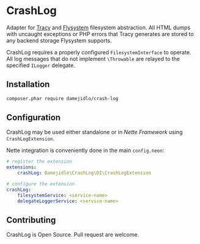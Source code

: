 CrashLog
====

Adapter for [Tracy](https://tracy.nette.org/en/) and
[Flysystem](https://flysystem.thephpleague.com/) filesystem abstraction.
All HTML dumps with uncaught exceptions or PHP errors that Tracy generates
are stored to any backend storage Flysystem supports. 

CrashLog requires a properly configured `FilesystemInterface` to operate.
All log messages that do not implement `\Throwable` are relayed
to the specified `ILogger` delegate. 

Installation
----
```bash
composer.phar require damejidlo/crash-log
```

Configuration
----
CrashLog may be used either standalone or in _Nette Framework_ using 
`CrashLogExtension`.

Nette integration is conveniently done in the main `config.neon`:
```yml
# register the extension
extensions:
	crashLog: Damejidlo\CrashLog\DI\CrashLogExtension

# configure the extension
crashLog:
	filesystemService: <service-name>
	delegateLoggerService: <service-name>

```

Contributing
----
CrashLog is Open Source. Pull request are welcome. 
